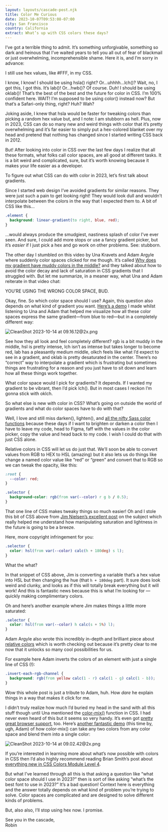 ```yaml
---
layout: layouts/cascade-post.njk
title: Color Me Curious
date: 2023-10-07T09:53:08-07:00
city: San Francisco
country: California
extract: What’s up with CSS colors these days?
---
```


I’ve got a terrible thing to admit. It’s something unforgivable, something so dark and heinous that I’ve waited years to tell you all out of fear of blackmail or just overwhelming, incomprehensible shame. Here it is, and I’m sorry in advance:

I still use hex values, like #FFF, in my CSS.

I know, I know! I should be using hsla() right? Or...uhhhh...lch()? Wait, no, I got this, I got this. It’s lab()! Or...hwb()? Of course. Duh! I should be using oklab()! That’s the best of the best and the future for color in CSS. I’m 100% confident here. WAIT! I’m supposed to be using color() instead now? But that’s a Safari-only thing, right? Huh? Wah?

Joking aside, I knew that hsla would be faster for tweaking colors than picking a random hex value but, and I note: I am stubborn as hell. Plus, now in 2023, CSS can do so many new and weird things with color that it’s pretty overwhelming and it’s far easier to simply put a hex-colored blanket over my head and pretend that nothing has changed since I started writing CSS back in 2012.

But! After looking into color in CSS over the last few days I realize that all these formats, what folks call color spaces, are all good at different tasks. It is a bit weird and complicated, sure, but it’s worth knowing because it makes your life easier as a developer.

To figure out what CSS can do with color in 2023, let’s first talk about gradients.

Since I started web design I’ve avoided gradients for similar reasons. They were just such a pain to get looking right! They would look dull and wouldn’t interpolate between the colors in the way that I expected them to. A bit of CSS like this...

```css
.element {
  background: linear-gradient(to right, blue, red);
}
```

...would always produce the smudgiest, nastiness splash of color I’ve ever seen. And sure, I could add more stops or use a fancy gradient picker, but it’s _easier_ if I just pick a hex and go work on other problems. See: stubborn.

The other day I stumbled on this video by Una Kravets and Adam Argyle where suddenly color spaces clicked for me though. It’s called [Why does my gradient have muddy colors in the middle?](https://www.youtube.com/watch?v=w_vk1j8aYmU) and they talked about how to avoid the color decay and lack of saturation in CSS gradients that I struggled with. But let me summarize, in a meaner way, what Una and Adam reiterate in that video chat:

YOU’RE USING THE WRONG COLOR SPACE, BUD.

Okay, fine. So which color space should I use? Again, this question also depends on what kind of gradient you want. [Here’s a demo](https://codepen.io/robinrendle/pen/yLGrRqR?editors=1100) I made whilst listening to Una and Adam that helped me visualize how all these color spaces express the same gradient—from blue to red—but in a completely different way:

![CleanShot 2023-10-14 at 09.16.12@2x.png](https://buttondown.imgix.net/images/c43a1f79-491d-4d38-b3a2-736c5647d02b.png?w=960&fit=max)

See how they all look and feel completely different? rgb is a bit muddy in the middle, hsl is pretty intense, lch isn’t as intense but takes longer to become red, lab has a pleasantly medium middle, olkch feels like what I’d expect to see in a gradient, and oklab is pretty desaturated in the center. There’s no “correct” way to interpolate a gradient which is frustrating but sometimes things are frustrating for a reason and you just have to sit down and learn how all these things work together.

What color space would I pick for gradients? It depends. If I wanted my gradient to be vibrant, then I’d pick lch(). But in most cases I reckon I’m gonna stick with oklch.

So what else is new with color in CSS? What’s going on outside the world of gradients and what do color spaces have to do with that?

Well, I love and still miss darken(), lighten(), and [all the nifty Sass color functions](https://sass-lang.com/documentation/modules/color/) because these days if I want to brighten or darken a color then I have to leave my code, head to Figma, faff with the values in the color picker, copy the value and head back to my code. I wish I could do that with just CSS alone.

Relative colors in CSS will let us do just that. We’ll soon be able to convert values from RGB to HEX to HSL (amazing) but it also lets us do things like change a named color value like “red” or “green” and convert that to RGB so we can tweak the opacity, like this:

```css
:root {
  --color: red;
}

.selector {
  background-color: rgb(from var(--color) r g b / 0.5);
}
```

That one line of CSS makes tweaky things so much easier! Oh and I stole this bit of CSS above from [Jim Nielsen’s excellent post](https://blog.jim-nielsen.com/2021/css-relative-colors/) on the subject which really helped me understand how manipulating saturation and lightness in the future is going to be a breeze.

Here, more copyright infringement for you:

```css
.selector {
  color: hsl(from var(--color) calc(h + 180deg) s l);
}
```

What the what?

In that snippet of CSS above, Jim is converting a variable that’s a hex value into HSL but then changing the hue (that `h + 180deg` part). It sure does look weird and clunky, and looks as if this will totally break everything but it will work! And this is fantastic news because this is what I’m looking for — quickly making complimentary colors.

Oh and here’s another example where Jim makes things a little more saturated:

```css
.selector {
  color: hsl(from var(--color) h calc(s + 5%) l);
}
```

Adam Argyle also wrote this incredibly in-depth and brilliant piece about [relative colors](https://developer.chrome.com/blog/css-relative-color-syntax/) which is worth checking out because it’s pretty clear to me now that it unlocks so many cool possibilities for us.

For example here Adam inverts the colors of an element with just a single line of CSS (!):

```css
.invert-each-rgb-channel {
  background: rgb(from yellow calc(1 - r) calc(1 - g) calc(1 - b));
}
```

Wow this whole post is just a tribute to Adam, huh. How _dare_ he explain things in a way that makes it click for me.

I didn’t truly realize how much I’d buried my head in the sand with all this stuff though until Una mentioned the [color-mix()](https://developer.chrome.com/blog/css-color-mix/) function in CSS. I had never even heard of this but it seems so very handy. It’s even got [pretty great browser support](https://caniuse.com/?search=color-mix), too. Here’s [another fantastic demo](https://codepen.io/web-dot-dev/pen/JjBZLrm) (this time by, ugh, Adam) of how color-mix() can take any two colors from any color space and blend them into a single color:

![CleanShot 2023-10-14 at 09.02.42@2x.png](https://buttondown.imgix.net/images/449abe2d-7be6-40df-8e49-8c9b306dd087.png?w=960&fit=max)

If you’re interested in learning more about what’s now possible with colors in CSS then I’d also highly recommend reading Brian Smith’s post about [everything new in CSS Colors Module Level 4](https://developer.mozilla.org/en-US/blog/css-color-module-level-4/).

But what I’ve learned through all this is that asking a question like “what color space should I use in 2023?” then is sort of like asking “what’s the best font to use in 2023?” It’s a bad question! Context here is everything and the answer totally depends on what kind of problem you’re trying to solve. Color spaces are complicated and are designed to solve different kinds of problems.

But, also also, I’ll stop using hex now. I promise.

See you in the cascade, <br/>
Robin

<br />
<br />
<br />
<br />
<br />
<br />
<br />
